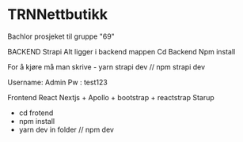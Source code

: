 # TRNNettbutikk
 Bachlor prosjeket til gruppe "69" 
 
 BACKEND Strapi
 Alt ligger i backend mappen
 Cd Backend
 Npm install 

For å kjøre må man skrive - yarn strapi dev // npm strapi dev

Username: Admin 
Pw : test123

Frontend React Nextjs + Apollo + bootstrap + reactstrap
Starup
- cd frotend
- npm install
- yarn dev in folder // npm dev